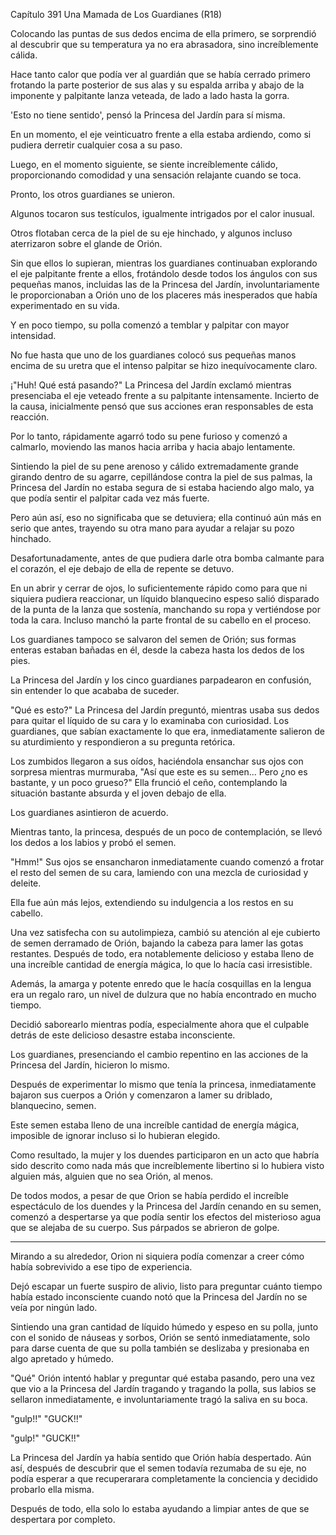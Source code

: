 
Capítulo 391 Una Mamada de Los Guardianes (R18)

Colocando las puntas de sus dedos encima de ella primero, se sorprendió al descubrir que su temperatura ya no era abrasadora, sino increíblemente cálida.

Hace tanto calor que podía ver al guardián que se había cerrado primero frotando la parte posterior de sus alas y su espalda arriba y abajo de la imponente y palpitante lanza veteada, de lado a lado hasta la gorra.

'Esto no tiene sentido', pensó la Princesa del Jardín para sí misma.

En un momento, el eje veinticuatro frente a ella estaba ardiendo, como si pudiera derretir cualquier cosa a su paso.

Luego, en el momento siguiente, se siente increíblemente cálido, proporcionando comodidad y una sensación relajante cuando se toca.

Pronto, los otros guardianes se unieron.

Algunos tocaron sus testículos, igualmente intrigados por el calor inusual.

Otros flotaban cerca de la piel de su eje hinchado, y algunos incluso aterrizaron sobre el glande de Orión.

Sin que ellos lo supieran, mientras los guardianes continuaban explorando el eje palpitante frente a ellos, frotándolo desde todos los ángulos con sus pequeñas manos, incluidas las de la Princesa del Jardín, involuntariamente le proporcionaban a Orión uno de los placeres más inesperados que había experimentado en su vida.

Y en poco tiempo, su polla comenzó a temblar y palpitar con mayor intensidad.

No fue hasta que uno de los guardianes colocó sus pequeñas manos encima de su uretra que el intenso palpitar se hizo inequívocamente claro.

¡"Huh! Qué está pasando?" La Princesa del Jardín exclamó mientras presenciaba el eje veteado frente a su palpitante intensamente. Incierto de la causa, inicialmente pensó que sus acciones eran responsables de esta reacción.

Por lo tanto, rápidamente agarró todo su pene furioso y comenzó a calmarlo, moviendo las manos hacia arriba y hacia abajo lentamente.

Sintiendo la piel de su pene arenoso y cálido extremadamente grande girando dentro de su agarre, cepillándose contra la piel de sus palmas, la Princesa del Jardín no estaba segura de si estaba haciendo algo malo, ya que podía sentir el palpitar cada vez más fuerte.

Pero aún así, eso no significaba que se detuviera; ella continuó aún más en serio que antes, trayendo su otra mano para ayudar a relajar su pozo hinchado.

Desafortunadamente, antes de que pudiera darle otra bomba calmante para el corazón, el eje debajo de ella de repente se detuvo.

En un abrir y cerrar de ojos, lo suficientemente rápido como para que ni siquiera pudiera reaccionar, un líquido blanquecino espeso salió disparado de la punta de la lanza que sostenía, manchando su ropa y vertiéndose por toda la cara. Incluso manchó la parte frontal de su cabello en el proceso.

Los guardianes tampoco se salvaron del semen de Orión; sus formas enteras estaban bañadas en él, desde la cabeza hasta los dedos de los pies.

La Princesa del Jardín y los cinco guardianes parpadearon en confusión, sin entender lo que acababa de suceder.

"Qué es esto?" La Princesa del Jardín preguntó, mientras usaba sus dedos para quitar el líquido de su cara y lo examinaba con curiosidad. Los guardianes, que sabían exactamente lo que era, inmediatamente salieron de su aturdimiento y respondieron a su pregunta retórica.

Los zumbidos llegaron a sus oídos, haciéndola ensanchar sus ojos con sorpresa mientras murmuraba, "Así que este es su semen... Pero ¿no es bastante, y un poco grueso?" Ella frunció el ceño, contemplando la situación bastante absurda y el joven debajo de ella.

Los guardianes asintieron de acuerdo.

Mientras tanto, la princesa, después de un poco de contemplación, se llevó los dedos a los labios y probó el semen.

"Hmm!" Sus ojos se ensancharon inmediatamente cuando comenzó a frotar el resto del semen de su cara, lamiendo con una mezcla de curiosidad y deleite.

Ella fue aún más lejos, extendiendo su indulgencia a los restos en su cabello.

Una vez satisfecha con su autolimpieza, cambió su atención al eje cubierto de semen derramado de Orión, bajando la cabeza para lamer las gotas restantes. Después de todo, era notablemente delicioso y estaba lleno de una increíble cantidad de energía mágica, lo que lo hacía casi irresistible.

Además, la amarga y potente enredo que le hacía cosquillas en la lengua era un regalo raro, un nivel de dulzura que no había encontrado en mucho tiempo.

Decidió saborearlo mientras podía, especialmente ahora que el culpable detrás de este delicioso desastre estaba inconsciente.

Los guardianes, presenciando el cambio repentino en las acciones de la Princesa del Jardín, hicieron lo mismo.

Después de experimentar lo mismo que tenía la princesa, inmediatamente bajaron sus cuerpos a Orión y comenzaron a lamer su driblado, blanquecino, semen.

Este semen estaba lleno de una increíble cantidad de energía mágica, imposible de ignorar incluso si lo hubieran elegido.

Como resultado, la mujer y los duendes participaron en un acto que habría sido descrito como nada más que increíblemente libertino si lo hubiera visto alguien más, alguien que no sea Orión, al menos.

De todos modos, a pesar de que Orion se había perdido el increíble espectáculo de los duendes y la Princesa del Jardín cenando en su semen, comenzó a despertarse ya que podía sentir los efectos del misterioso agua que se alejaba de su cuerpo. Sus párpados se abrieron de golpe.

---

Mirando a su alrededor, Orion ni siquiera podía comenzar a creer cómo había sobrevivido a ese tipo de experiencia.

Dejó escapar un fuerte suspiro de alivio, listo para preguntar cuánto tiempo había estado inconsciente cuando notó que la Princesa del Jardín no se veía por ningún lado.

Sintiendo una gran cantidad de líquido húmedo y espeso en su polla, junto con el sonido de náuseas y sorbos, Orión se sentó inmediatamente, solo para darse cuenta de que su polla también se deslizaba y presionaba en algo apretado y húmedo.

"Qué" Orión intentó hablar y preguntar qué estaba pasando, pero una vez que vio a la Princesa del Jardín tragando y tragando la polla, sus labios se sellaron inmediatamente, e involuntariamente tragó la saliva en su boca.

"gulp!!" "GUCK!!"

"gulp!" "GUCK!!"

La Princesa del Jardín ya había sentido que Orión había despertado. Aún así, después de descubrir que el semen todavía rezumaba de su eje, no podía esperar a que recuperarara completamente la conciencia y decidido probarlo ella misma.

Después de todo, ella solo lo estaba ayudando a limpiar antes de que se despertara por completo.
